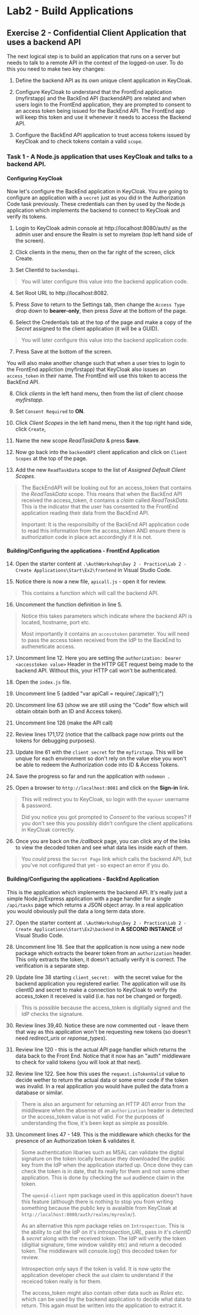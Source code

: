 # Lab2 - Build Applications

## Exercise 2 - Confidential Client Application that uses a backend API
The next logical step is to build an application that runs on a server but needs to talk to a remote API in the context of the logged-on user. To do this you need to make two key changes:

1. Define the backend API as its own unique client application in KeyCloak.

2. Configure KeyCloak to understand that the FrontEnd application (myfirstapp) and the BackEnd API (backendAPI) are related and when users login to the FrontEnd application, they are prompted to consent to an access token being issued for the BackEnd API. The FrontEnd app will keep this token and use it whenever it needs to access the Backend API.

3. Configure the BackEnd API application to trust access tokens issued by KeyCloak and to check tokens contain a valid `scope`.

### Task 1 - A Node.js application that uses KeyCloak and talks to a backend API.

#### Configuring KeyCloak
Now let's configure the BackEnd application in KeyCloak. You are going to configure an application with a `secret` just as you did in the Authorization Code task previously. These credentials can then by used by the Node.js application which implements the backend to connect to KeyCloak and verify its tokens.

1. Login to KeyCloak admin console at http://localhost:8080/auth/ as the admin user and ensure the Realm is set to myrelam (top left hand side of the screen).

2. Click clients in the menu, then on the far right of the screen, click Create.

3. Set ClientId to `backendapi`.
> You will later configure this value into the backend application code.

4. Set Root URL to http://localhost:8082.

5. Press *Save* to return to the Settings tab, then change the `Access Type` drop down to **bearer-only**, then press *Save* at the bottom of the page.

6. Select the Credentials tab at the top of the page and make a copy of the *Secret* assigned to the client application (it will be a GUID).
> You will later configure this value into the backend application code.

7. Press Save at the bottom of the screen.

You will also make another change such that when a user tries to login to the FrontEnd appliction (myfirstapp) that KeyCloak also issues an `access_token` in their name. The FrontEnd will use this token to access the BackEnd API.

8. Click *clients* in the left hand menu, then from the list of client choose *myfirstapp*.

9. Set `Consent Required` to **ON**.

10. Click *Client Scopes* in the left hand menu, then it the top right hand side, click `Create`,

11. Name the new scope *ReadTaskData* & press **Save**.

12. Now go back into the `backendAPI` client application and click on `Client Scopes` at the top of the page.

13. Add the new `ReadTaskData` scope to the list of *Assigned Default Client Scopes*.
> The BackEndAPI will be looking out for an access_token that contains the *ReadTaskData* scope. This means that when the BackEnd API received the access_token, it contains a *claim* called *ReadTaskData*. This is the indicator that the user has consented to the FrontEnd application reading their data from the BackEnd API.
>
> Important: It is the responsibilty of the BackEnd API application code to read this information from the access_token AND ensure there is authorization code in place act accordingly if it is not.

#### Building/Configuring the applications - FrontEnd Application

14. Open the starter content at `.\AuthWorkshop\Day 2 - Practice\Lab 2 - Create Applications\Start\Ex2\frontend` in Visual Studio Code.

15. Notice there is now a new file, `apicall.js` - open it for review.
> This contains a function which will call the backend API.

16. Uncomment the function definition in line 5.
> Notice this takes parameters which indicate where the backend API is located, hostname, port etc.
>
> Most importantly it contains an `accesstoken` parameter. You will need to pass the access token received from the IdP to the BackEnd to autheneticate access.

17. Uncomment line 12. Here you are setting the `authorization: bearer <accesstoken value>` Header in the HTTP GET request being made to the backend API. Without this, your HTTP call won't be authenticated.

18. Open the `index.js` file.

19. Uncomment line 5 (added "var apiCall = require('./apicall');")

20. Uncomment line 63 (show we are still using the "Code" flow which will obtain obtain both an ID and Access token).

21. Uncomment line 126 (make the API call)

22. Review lines 171,172 (notice that the callback page now prints out the tokens for debugging purposes).

23. Update line 61 with the `client secret` for the `myfirstapp`. This will be unqiue for each environment so don't rely on the value else you won't be able to redeem the Authorization code into ID & Access Tokens.

24. Save the progress so far and run the application with `nodemon .`

25. Open a browser to `http://localhost:8081` and click on the **Sign-in** link.
> This will redirect you to KeyCloak, so login with the `myuser` username & password.
>
> Did you notice you got prompted to *Consent* to the various scopes? If you don't see this you possibly didn't configure the client applications in KeyCloak correctly.
>

26. Once you are back on the */callback* page, you can click any of the links to view the decoded token and see what data lies inside each of them.
> You *could* press the `Secret Page` link which calls the backend API, but you've not configured that yet - so expect an error if you do.

#### Building/Configuring the applications - BackEnd Application
This is the application which implements the backend API. It's really just a simple Node.js/Express application with a page handler for a single `/api/tasks` page which returns a JSON object array. In a real application you would obviously pull the data a long term data store.

27. Open the starter content at `.\AuthWorkshop\Day 2 - Practice\Lab 2 - Create Applications\Start\Ex2\backend` in **A SECOND INSTANCE** of Visual Studio Code.

28. Uncomment line 18. See that the application is now using a new node package which extracts the bearer token from an `authorization` header. This only extracts the token, it doesn't actually verify it is correct. The verification is a separate step.

29. Update line 38 starting `client_secret: ` with the secret value for the backend application you registered earlier. The application will use its clientID and secret to make a connection to KeyCloak to verify the access_token it received is valid (i.e. has not be changed or forged).
> This is possible because the access_token is digitially signed and the IdP checks the signature.

30. Review lines 39,40. Notice these are now commented out - leave them that way as this application won't be requesting new tokens (so doesn't need *redirect_uris* or *reponse_types*).

31. Review line 120 - this is the actual API page handler which returns the data back to the Front End. Notice that it now has an "auth" middleware to check for valid tokens (you will look at that next).

32. Review line 122. See how this uses the `request.isTokenValid` value to decide wether to return the actual data or some error code if the token was invalid. In a real application you would have pulled the data from a database or similar.
> There is also an argument for returning an HTTP 401 error from the middleware when the absense of an `authorization` header is detected or the access_token value is not valid. For the purposes of understanding the flow, it's been kept as simple as possible.

33. Uncomment lines 47 - 149. This is the middleware which checks for the presence of an Authorization token & validates it.
> Some authentication libaries such as MSAL can validate the digital signature on the token locally because they downloaded the public key from the IdP when the application started up. Once done they can check the token is in date, that its really for them and not some other application. This is done by checking the `aud` audience claim in the token.
>
> The `openid-client` npm package used in this application doesn't have this feature (although there is nothing to stop you from writing something because the public key is avaialble from KeyCloak at `http://localhost:8080/auth/realms/myrealm/`).
>
> As an alternative this npm package relies on `Introspection`. This is the ability to call the IdP on it's *introspection_URL*, pass in it's *clientID* & *secret* along with the received token. The IdP will verify the token (digitial signature, time window validity etc) and return a decoded token. The middleware will console.log() this decoded token for review.
>
> Introspection only says if the token is valid. It is now upto the application developer check the `aud` claim to understand if the receiced token really is for them.
>
> The access_token might also contain other data such as *Roles* etc. which can be used by the backend application to decide what data to return. This again must be written into the application to extract it.
